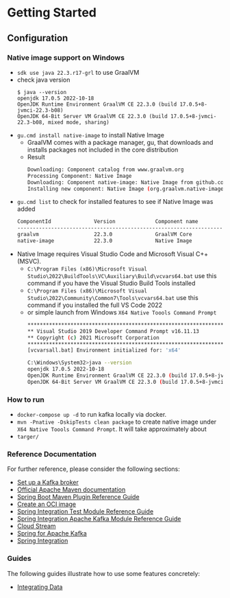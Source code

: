 # Getting Started

## Configuration

### Native image support on Windows
* `sdk use java 22.3.r17-grl` to use GraalVM
* check java version 
    ```
    $ java --version
    openjdk 17.0.5 2022-10-18
    OpenJDK Runtime Environment GraalVM CE 22.3.0 (build 17.0.5+8-jvmci-22.3-b08)
    OpenJDK 64-Bit Server VM GraalVM CE 22.3.0 (build 17.0.5+8-jvmci-22.3-b08, mixed mode, sharing)
    ```
* `gu.cmd install native-image` to install Native Image
  * GraalVM comes with a package manager, gu, that downloads and installs packages not included in the core distribution
  * Result
    ```bash
    Downloading: Component catalog from www.graalvm.org
    Processing Component: Native Image
    Downloading: Component native-image: Native Image from github.com
    Installing new component: Native Image (org.graalvm.native-image, version 22.3.0)
    ```
* `gu.cmd list` to check for installed features to see if Native Image was added
    ```bash
    ComponentId              Version             Component name                Stability                     Origin
    ---------------------------------------------------------------------------------------------------------------------------------
    graalvm                  22.3.0              GraalVM Core                  Supported
    native-image             22.3.0              Native Image                  Early adopter                 github.com
    
    ```
* Native Image requires Visual Studio Code and Microsoft Visual C++(MSVC).
  * `C:\Program Files (x86)\Microsoft Visual Studio\2022\BuildTools\VC\Auxiliary\Build\vcvars64.bat` use this command if you have the Visual Studio Build Tools installed
  * `C:\Program Files (x86)\Microsoft Visual Studio\2022\Community\Common7\Tools\vcvars64.bat` use this command if you installed the full VS Code 2022
  * or simple launch from Windows `X64 Native Toools Command Prompt`
    ```bash
    **********************************************************************
    ** Visual Studio 2019 Developer Command Prompt v16.11.13
    ** Copyright (c) 2021 Microsoft Corporation
    **********************************************************************
    [vcvarsall.bat] Environment initialized for: 'x64'
    
    C:\Windows\System32>java --version
    openjdk 17.0.5 2022-10-18
    OpenJDK Runtime Environment GraalVM CE 22.3.0 (build 17.0.5+8-jvmci-22.3-b08)
    OpenJDK 64-Bit Server VM GraalVM CE 22.3.0 (build 17.0.5+8-jvmci-22.3-b08, mixed mode, sharing) 
    ```

### How to run

* `docker-compose up -d` to run kafka locally via docker.
* `mvn -Pnative -DskipTests clean package` to create native image under `X64 Native Toools Command Prompt`. It will take approximately about 
* `targer/`

### Reference Documentation

For further reference, please consider the following sections:

* [Set up a Kafka broker](https://developer.confluent.io/quickstart/kafka-docker/)
* [Official Apache Maven documentation](https://maven.apache.org/guides/index.html)
* [Spring Boot Maven Plugin Reference Guide](https://docs.spring.io/spring-boot/docs/3.0.0-SNAPSHOT/maven-plugin/reference/html/)
* [Create an OCI image](https://docs.spring.io/spring-boot/docs/3.0.0-SNAPSHOT/maven-plugin/reference/html/#build-image)
* [Spring Integration Test Module Reference Guide](https://docs.spring.io/spring-integration/reference/html/testing.html)
* [Spring Integration Apache Kafka Module Reference Guide](https://docs.spring.io/spring-integration/reference/html/kafka.html)
* [Cloud Stream](https://docs.spring.io/spring-cloud-stream/docs/current/reference/html/spring-cloud-stream.html#spring-cloud-stream-overview-introducing)
* [Spring for Apache Kafka](https://docs.spring.io/spring-boot/docs/3.0.0-SNAPSHOT/reference/htmlsingle/#messaging.kafka)
* [Spring Integration](https://docs.spring.io/spring-boot/docs/3.0.0-SNAPSHOT/reference/htmlsingle/#messaging.spring-integration)

### Guides

The following guides illustrate how to use some features concretely:

* [Integrating Data](https://spring.io/guides/gs/integration/)

